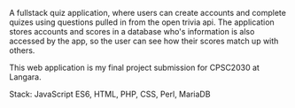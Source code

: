 A fullstack quiz application, where users can create accounts and complete quizes using questions pulled in from the open trivia api. The application stores accounts and scores in a database who's information is also accessed by the app, so the user can see how their scores match up with others.

This web application is my final project submission for CPSC2030 at Langara.

Stack: JavaScript ES6, HTML, PHP, CSS, Perl, MariaDB